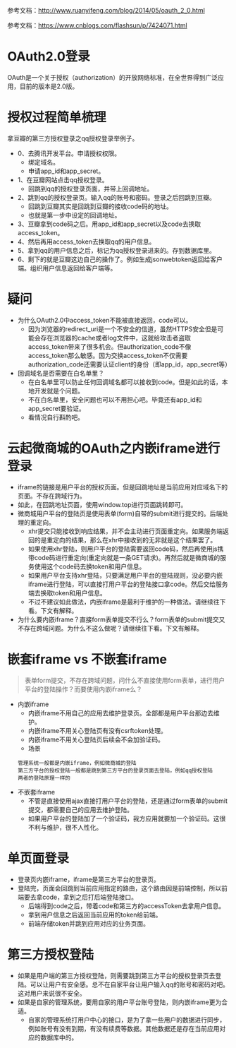 参考文档：http://www.ruanyifeng.com/blog/2014/05/oauth_2_0.html

参考文档：https://www.cnblogs.com/flashsun/p/7424071.html

# OAuth2.0登录
OAuth是一个关于授权（authorization）的开放网络标准，在全世界得到广泛应用，目前的版本是2.0版。

# 授权过程简单梳理
拿豆瓣的第三方授权登录之qq授权登录举例子。
* 0、去腾讯开发平台。申请授权权限。
    - 绑定域名。
    - 申请app_id和app_secret。
* 1、在豆瓣网站点击qq授权登录。
    - 回跳到qq的授权登录页面，并带上回调地址。
* 2、跳到qq的授权登录页。输入qq的账号和密码。登录之后回跳到豆瓣。
    - 回跳到豆瓣其实是回跳到豆瓣的接收code码的地址。
    - 也就是第一步中设定的回调地址。
* 3、豆瓣拿到code码之后。用app_id和app_secret以及code去换取access_token。
* 4、然后再用access_token去换取qq的用户信息。
* 5、拿到qq的用户信息之后，标记为qq授权登录进来的。存到数据库里。
* 6、剩下的就是豆瓣这边自己的操作了。例如生成jsonwebtoken返回给客户端。组织用户信息返回给客户端等。

# 疑问
* 为什么OAuth2.0中access_token不能被直接返回，code可以。
    - 因为浏览器的redirect_uri是一个不安全的信道，虽然HTTPS安全但是可能会存在浏览器的cache或者log文件中，这就给攻击者盗取access_token带来了很多机会。但authorization_code不像access_token那么敏感。因为交换access_token不仅需要authorization_code还需要认证client的身份（即app_id，app_secret等）
* 回调域名是否需要在白名单里？
    - 在白名单里可以防止任何回调域名都可以接收到code。但是如此的话，本地开发就是个问题。
    - 不在白名单里，安全问题也可以不用担心吧。毕竟还有app_id和app_secret要验证。
    - 看情况自行斟酌吧。
    
# 云起微商城的OAuth之内嵌iframe进行登录
* iframe的链接是用户平台的授权页面。但是回跳地址是当前应用对应域名下的页面。不存在跨域行为。
* 如此，在回跳地址页面，使用window.top进行页面跳转即可。
* 微商城用户平台的登陆页是使用表单(form)自带的submit进行提交的。后端处理的重定向。
    - xhr提交只能接收到响应结果，并不会主动进行页面重定向。如果服务端返回的是重定向的结果，那么在xhr中接收到的无非就是这个结果罢了。
    - 如果使用xhr登陆，则用户平台的登陆需要返回code码，然后再使用js携带code码进行重定向(重定向就是一条GET请求)。再然后就是微商城的服务使用这个code码去换token和用户信息。
    - 如果用户平台支持xhr登陆，只要满足用户平台的登陆规则，没必要内嵌iframe进行登陆，可以直接打用户平台的登陆接口拿code。然后交给服务端去换取token和用户信息。
    - 不过不建议如此做法，内嵌iframe是最利于维护的一种做法。请继续往下看。下文有解释。
* 为什么要内嵌iframe？直接form表单提交不行么？form表单的submit提交又不存在跨域问题。为什么不这么做呢？请继续往下看。下文有解释。

# 嵌套iframe vs 不嵌套iframe
> 表单form提交，不存在跨域问题，问什么不直接使用form表单，进行用户平台的登陆操作？而要使用内嵌iframe么？
* 内嵌iframe
    - 内嵌iframe不用自己的应用去维护登录页。全部都是用户平台那边去维护。
    - 内嵌iframe不用关心登陆页有没有csrftoken处理。
    - 内嵌iframe不用关心登陆页后续会不会加验证码。
    - 场景
    ```
    管理系统一般都是内嵌iframe，例如微商城的登陆
    第三方平台的授权登陆一般都是跳到第三方平台的登录页面去登陆，例如qq授权登陆
    两者的登陆原理一样的
    ```
* 不嵌套iframe
    - 不管是直接使用ajax直接打用户平台的登陆，还是通过form表单的submit提交，都需要自己的应用去维护登陆。
    - 如果用户平台的登陆加了一个验证码，我方应用就要加一个验证码。这很不利与维护，很不人性化。

# 单页面登录
* 登录页内嵌iframe，iframe是第三方平台的登录页。
* 登陆完，页面会回跳到当前应用指定的路由，这个路由因是前端控制，所以前端要去拿code，拿到之后打后端登陆接口。
    - 后端得到code之后，带着code和第三方的accessToken去拿用户信息。
    - 拿到用户信息之后返回当前应用的token给前端。
    - 前端存储token并跳到应用对应的业务页面。

# 第三方授权登陆
* 如果是用户端的第三方授权登陆，则需要跳到第三方平台的授权登录页去登陆。可以让用户有安全感。总不在自家平台让用户输入qq的账号和密码对吧。这对用户来说很不安全。
* 如果是自家的管理系统，要用自家的用户平台账号登陆，则内嵌iframe更为合适。
    - 自家的管理系统打用户中心的接口，是为了拿一些用户的数据进行同步，例如账号有没有到期，有没有续费等数据。其他数据还是存在当前应用对应的数据库中的。
